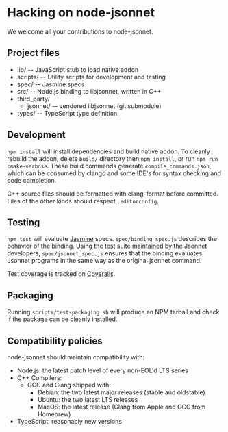 # Hacking on node-jsonnet

We welcome all your contributions to node-jsonnet.

## Project files

- lib/ -- JavaScript stub to load native addon
- scripts/ -- Utility scripts for development and testing
- spec/ -- Jasmine specs
- src/ -- Node.js binding to libjsonnet, written in C++
- third_party/
  - jsonnet/ -- vendored libjsonnet (git submodule)
- types/ -- TypeScript type definition

## Development
`npm install` will install dependencies and build native addon. To cleanly rebuild the addon, delete `build/` directory then `npm install`, or run `npm run cmake-verbose`. These build commands generate `compile_commands.json`, which can be consumed by clangd and some IDE's for syntax checking and code completion.

C++ source files should be formatted with clang-format before committed. Files of the other kinds should respect `.editorconfig`.

## Testing
`npm test` will evaluate [Jasmine](https://jasmine.github.io/) specs. `spec/binding_spec.js` describes the behavior of the binding. Using the test suite maintained by the Jsonnet developers, `spec/jsonnet_spec.js` ensures that the binding evaluates Jsonnet programs in the same way as the original jsonnet command.

Test coverage is tracked on [Coveralls](https://coveralls.io/github/hanazuki/node-jsonnet).

## Packaging

Running `scripts/test-packaging.sh` will produce an NPM tarball and check if the package can be cleanly installed.

## Compatibility policies

node-jsonnet should maintain compatibility with:

- Node.js: the latest patch level of every non-EOL'd LTS series
- C++ Compilers:
  - GCC and Clang shipped with:
    - Debian: the two latest major releases (stable and oldstable)
    - Ubuntu: the two latest LTS releases
    - MacOS: the latest release (Clang from Apple and GCC from Homebrew)
- TypeScript: reasonably new versions

